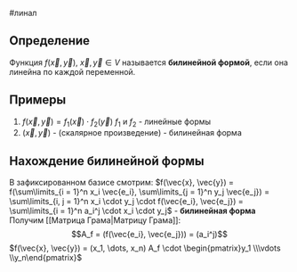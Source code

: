 #линал 
## Определение
Функция $f(\vec{x}, \vec{y}), \ \vec{x}, \vec{y} \in V$ называется **билинейной формой**, если она линейна по каждой переменной.
## Примеры
1. $f(\vec{x}, \vec{y}) = f_1(\vec{x}) \cdot f_2(\vec{y})$
	$f_1$ и $f_2$ - линейные формы
2. $(\vec{x}, \vec{y})$ - (скалярное произведение) - билинейная форма
## Нахождение билинейной формы
В зафиксированном базисе смотрим:
$f(\vec{x}, \vec{y}) = f(\sum\limits_{i = 1}^n x_i \vec{e_i}, \sum\limits_{j = 1}^n y_j \vec{e_j}) = \sum\limits_{i, j = 1}^n x_i \cdot y_j \cdot f(\vec{e_i}, \vec{e_j}) = \sum\limits_{i = 1}^n a_i^j \cdot x_i \cdot y_j$ - **билинейная форма**
Получим [[Матрица Грама|Матрицу Грама]]: $$A_f = (f(\vec{e_i}, \vec{e_j})) = (a_i^j)$$
$f(\vec{x}, \vec{y}) = (x_1, \dots, x_n) A_f \cdot \begin{pmatrix}y_1 \\\vdots \\y_n\end{pmatrix}$

